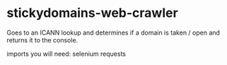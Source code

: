# stickydomains-web-crawler
Goes to an ICANN lookup and determines if a domain is taken / open and returns it to the console.

imports you will need:
selenium
requests
